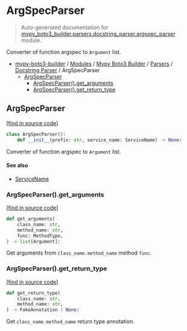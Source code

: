 # ArgSpecParser

> Auto-generated documentation for [mypy_boto3_builder.parsers.docstring_parser.argspec_parser](https://github.com/vemel/mypy_boto3_builder/blob/main/mypy_boto3_builder/parsers/docstring_parser/argspec_parser.py) module.

Converter of function argspec to `Argument` list.

- [mypy-boto3-builder](../../../README.md#mypy_boto3_builder) / [Modules](../../../MODULES.md#mypy-boto3-builder-modules) / [Mypy Boto3 Builder](../../index.md#mypy-boto3-builder) / [Parsers](../index.md#parsers) / [Docstring Parser](index.md#docstring-parser) / ArgSpecParser
    - [ArgSpecParser](#argspecparser)
        - [ArgSpecParser().get_arguments](#argspecparserget_arguments)
        - [ArgSpecParser().get_return_type](#argspecparserget_return_type)

## ArgSpecParser

[[find in source code]](https://github.com/vemel/mypy_boto3_builder/blob/main/mypy_boto3_builder/parsers/docstring_parser/argspec_parser.py#L16)

```python
class ArgSpecParser():
    def __init__(prefix: str, service_name: ServiceName) -> None:
```

Converter of function argspec to `Argument` list.

#### See also

- [ServiceName](../../service_name.md#servicename)

### ArgSpecParser().get_arguments

[[find in source code]](https://github.com/vemel/mypy_boto3_builder/blob/main/mypy_boto3_builder/parsers/docstring_parser/argspec_parser.py#L59)

```python
def get_arguments(
    class_name: str,
    method_name: str,
    func: MethodType,
) -> list[Argument]:
```

Get arguments from `class_name.method_name` method `func`.

### ArgSpecParser().get_return_type

[[find in source code]](https://github.com/vemel/mypy_boto3_builder/blob/main/mypy_boto3_builder/parsers/docstring_parser/argspec_parser.py#L77)

```python
def get_return_type(
    class_name: str,
    method_name: str,
) -> FakeAnnotation | None:
```

Get `class_name.method_name` return type annotation.
